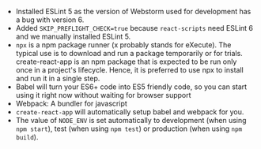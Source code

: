 * Installed ESLint 5 as the version of Webstorm used for development has a bug with version 6.
* Added `SKIP_PREFLIGHT_CHECK=true` because `react-scripts` need ESLint 6 and we manually installed ESLint 5.
* `npx` is a npm package runner (x probably stands for eXecute). The typical use is to download and run a package 
temporarily or for trials. create-react-app is an npm package that is expected to be run only once in a project's 
lifecycle. Hence, it is preferred to use npx to install and run it in a single step.
* Babel will turn your ES6+ code into ES5 friendly code, so you can start using it right now without waiting for browser 
support
* Webpack: A bundler for javascript
* `create-react-app` will automatically setup babel and webpack for you.
* The value of `NODE_ENV` is set automatically to development (when using `npm start`), test (when using `npm test`) or 
production (when using `npm build`).